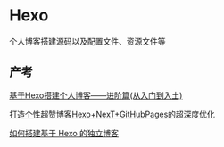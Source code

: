 # Hexo
个人博客搭建源码以及配置文件、资源文件等
## 产考
[基于Hexo搭建个人博客——进阶篇(从入门到入土)](https://yangbingdong.com/2017/build-blog-hexo-advanced/)

[打造个性超赞博客Hexo+NexT+GitHubPages的超深度优化](https://yangbingdong.com/2017/build-blog-hexo-advanced/)

[如何搭建基于 Hexo 的独立博客](https://xaoxuu.com/blog/2017-07-05-hexo-blog/)
